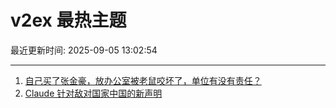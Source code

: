 # v2ex 最热主题

最近更新时间: 2025-09-05 13:02:54

--- 
1. [自己买了张金豪，放办公室被老鼠咬坏了，单位有没有责任？](https://www.v2ex.com/t/1157209) 
2. [Claude 针对敌对国家中国的新声明](https://www.v2ex.com/t/1157268) 
